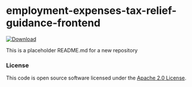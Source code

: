 
# employment-expenses-tax-relief-guidance-frontend

 [ ![Download](https://api.bintray.com/packages/hmrc/releases/employment-expenses-tax-relief-guidance-frontend/images/download.svg) ](https://bintray.com/hmrc/releases/employment-expenses-tax-relief-guidance-frontend/_latestVersion)

This is a placeholder README.md for a new repository

### License

This code is open source software licensed under the [Apache 2.0 License]("http://www.apache.org/licenses/LICENSE-2.0.html").

